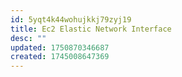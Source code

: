 ```yaml
---
id: 5yqt4k44wohujkkj79zyj19
title: Ec2 Elastic Network Interface
desc: ""
updated: 1750870346687
created: 1745008647369
---
```

